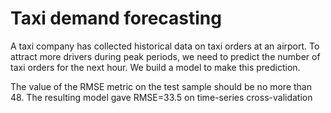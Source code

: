 # Taxi demand forecasting

A taxi company has collected historical data on taxi orders at an airport. 
To attract more drivers during peak periods, we need to predict the number of taxi orders for the next hour. We build a model to make this prediction.

The value of the RMSE metric on the test sample should be no more than 48. 
The resulting model gave RMSE=33.5 on time-series cross-validation
